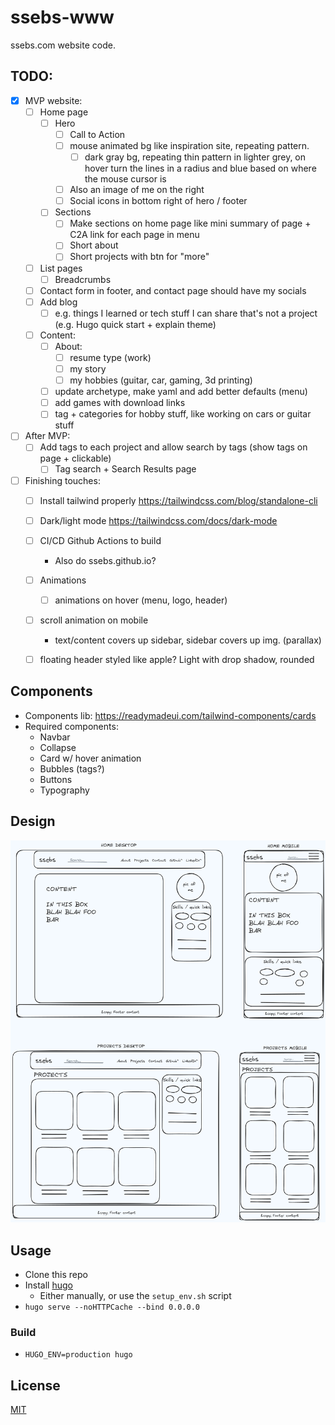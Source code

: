 # ssebs-www

ssebs.com website code. 

## TODO:
- [x] MVP website:
  - [ ] Home page
    - [ ] Hero
      - [ ] Call to Action
      - [ ] mouse animated bg like inspiration site, repeating pattern. 
        - [ ] dark gray bg, repeating thin pattern in lighter grey, on hover turn the lines in a radius and blue based on where the mouse cursor is
      - [ ] Also an image of me on the right 
      - [ ] Social icons in bottom right of hero / footer
    - [ ] Sections
      - [ ] Make sections on home page like mini summary of page + C2A link for each page in menu
      - [ ] Short about
      - [ ] Short projects with btn for "more"
  - [ ] List pages
      - [ ] Breadcrumbs 
  - [ ] Contact form in footer, and contact page should have my socials
  - [ ] Add blog
    - [ ] e.g. things I learned or tech stuff I can share that's not a project (e.g. Hugo quick start + explain theme)
  - [ ] Content:
    - [ ] About:
      - [ ] resume type (work)
      - [ ] my story
      - [ ] my hobbies (guitar, car, gaming, 3d printing)
    - [ ] update archetype, make yaml and add better defaults (menu)
    - [ ] add games with download links
    - [ ] tag + categories for hobby stuff, like working on cars or guitar stuff
- [ ] After MVP:
  - [ ] Add tags to each project and allow search by tags (show tags on page + clickable)
    - [ ] Tag search + Search Results page
- [ ] Finishing touches:
  - [ ] Install tailwind properly https://tailwindcss.com/blog/standalone-cli
  - [ ] Dark/light mode https://tailwindcss.com/docs/dark-mode
  - [ ] CI/CD Github Actions to build
    - Also do ssebs.github.io?
  - [ ] Animations
    - [ ] animations on hover (menu, logo, header)
  - [ ] scroll animation on mobile
    - text/content covers up sidebar, sidebar covers up img. (parallax)
  - [ ] floating header styled like apple? Light with drop shadow, rounded


## Components
- Components lib: https://readymadeui.com/tailwind-components/cards
- Required components:
  - Navbar
  - Collapse
  - Card w/ hover animation
  - Bubbles (tags?)
  - Buttons 
  - Typography

## Design
![home](.excalidraw.png)


## Usage
- Clone this repo
- Install [hugo](https://gohugo.io/)
  - Either manually, or use the `setup_env.sh` script
- `hugo serve --noHTTPCache --bind 0.0.0.0`

### Build
- `HUGO_ENV=production hugo`

## License
[MIT](./LICENSE)
